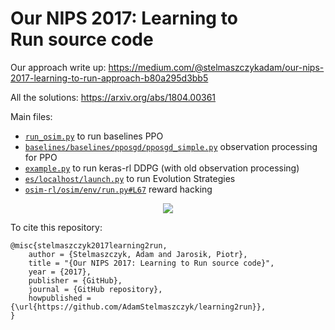 # Our NIPS 2017: Learning to Run source code

Our approach write up: https://medium.com/@stelmaszczykadam/our-nips-2017-learning-to-run-approach-b80a295d3bb5

All the solutions: https://arxiv.org/abs/1804.00361

Main files:

- [`run_osim.py`](https://github.com/AdamStelmaszczyk/learning2run/blob/master/run_osim.py) to run baselines PPO
- [`baselines/baselines/pposgd/pposgd_simple.py`](https://github.com/AdamStelmaszczyk/learning2run/blob/master/baselines/baselines/pposgd/pposgd_simple.py) observation processing for PPO  
- [`example.py`](https://github.com/AdamStelmaszczyk/learning2run/blob/master/example.py) to run keras-rl DDPG (with old observation processing)
- [`es/localhost/launch.py`](https://github.com/AdamStelmaszczyk/learning2run/blob/master/es/localhost/launch.py) to run Evolution Strategies
- [`osim-rl/osim/env/run.py#L67`](https://github.com/AdamStelmaszczyk/learning2run/blob/master/osim-rl/osim/env/run.py#L67) reward hacking

<p align="center">
<img src="https://github.com/AdamStelmaszczyk/learning2run/blob/master/final.gif"/>
</p>

To cite this repository:

```
@misc{stelmaszczyk2017learning2run,
    author = {Stelmaszczyk, Adam and Jarosik, Piotr},
    title = "{Our NIPS 2017: Learning to Run source code}",
    year = {2017},
    publisher = {GitHub},
    journal = {GitHub repository},
    howpublished = {\url{https://github.com/AdamStelmaszczyk/learning2run}},
}
```
